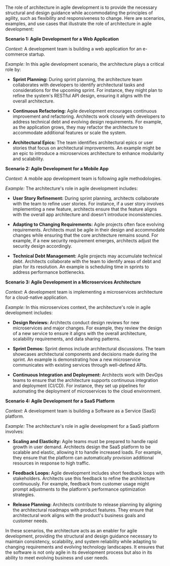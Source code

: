 The role of architecture in agile development is to provide the necessary structural and design guidance while accommodating the principles of agility, such as flexibility and responsiveness to change. Here are scenarios, examples, and use cases that illustrate the role of architecture in agile development:

**Scenario 1: Agile Development for a Web Application**

_Context:_ A development team is building a web application for an e-commerce startup.

_Example:_ In this agile development scenario, the architecture plays a critical role by:

- **Sprint Planning:** During sprint planning, the architecture team collaborates with developers to identify architectural tasks and considerations for the upcoming sprint. For instance, they might plan to refine the system's RESTful API design, ensuring it aligns with the overall architecture.
    
- **Continuous Refactoring:** Agile development encourages continuous improvement and refactoring. Architects work closely with developers to address technical debt and evolving design requirements. For example, as the application grows, they may refactor the architecture to accommodate additional features or scale the system.
    
- **Architectural Epics:** The team identifies architectural epics or user stories that focus on architectural improvements. An example might be an epic to introduce a microservices architecture to enhance modularity and scalability.
    

**Scenario 2: Agile Development for a Mobile App**

_Context:_ A mobile app development team is following agile methodologies.

_Example:_ The architecture's role in agile development includes:

- **User Story Refinement:** During sprint planning, architects collaborate with the team to refine user stories. For instance, if a user story involves implementing a new feature, architects ensure that the feature aligns with the overall app architecture and doesn't introduce inconsistencies.
    
- **Adapting to Changing Requirements:** Agile projects often face evolving requirements. Architects must be agile in their design and accommodate changes while ensuring that the core architecture remains sound. For example, if a new security requirement emerges, architects adjust the security design accordingly.
    
- **Technical Debt Management:** Agile projects may accumulate technical debt. Architects collaborate with the team to identify areas of debt and plan for its resolution. An example is scheduling time in sprints to address performance bottlenecks.
    

**Scenario 3: Agile Development in a Microservices Architecture**

_Context:_ A development team is implementing a microservices architecture for a cloud-native application.

_Example:_ In this microservices context, the architecture's role in agile development includes:

- **Design Reviews:** Architects conduct design reviews for new microservices and major changes. For example, they review the design of a new service to ensure it aligns with the overall architecture, scalability requirements, and data sharing patterns.
    
- **Sprint Demos:** Sprint demos include architectural discussions. The team showcases architectural components and decisions made during the sprint. An example is demonstrating how a new microservice communicates with existing services through well-defined APIs.
    
- **Continuous Integration and Deployment:** Architects work with DevOps teams to ensure that the architecture supports continuous integration and deployment (CI/CD). For instance, they set up pipelines for automating the deployment of microservices to the cloud environment.
    

**Scenario 4: Agile Development for a SaaS Platform**

_Context:_ A development team is building a Software as a Service (SaaS) platform.

_Example:_ The architecture's role in agile development for a SaaS platform involves:

- **Scaling and Elasticity:** Agile teams must be prepared to handle rapid growth in user demand. Architects design the SaaS platform to be scalable and elastic, allowing it to handle increased loads. For example, they ensure that the platform can automatically provision additional resources in response to high traffic.
    
- **Feedback Loops:** Agile development includes short feedback loops with stakeholders. Architects use this feedback to refine the architecture continuously. For example, feedback from customer usage might prompt adjustments to the platform's performance optimization strategies.
    
- **Release Planning:** Architects contribute to release planning by aligning the architectural roadmaps with product features. They ensure that architectural work aligns with the product's business goals and customer needs.
    

In these scenarios, the architecture acts as an enabler for agile development, providing the structural and design guidance necessary to maintain consistency, scalability, and system reliability while adapting to changing requirements and evolving technology landscapes. It ensures that the software is not only agile in its development process but also in its ability to meet evolving business and user needs.